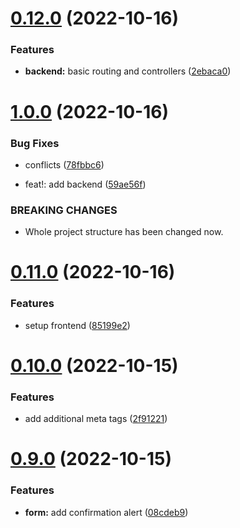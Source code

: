 # [0.12.0](https://github.com/onesoft-sudo/tes-website/compare/v1.0.0...v0.12.0) (2022-10-16)


### Features

* **backend:** basic routing and controllers ([2ebaca0](https://github.com/onesoft-sudo/tes-website/commit/2ebaca06b3246941cd5abf48e0cd820321fe131f))



# [1.0.0](https://github.com/onesoft-sudo/tes-website/compare/v0.11.0...v1.0.0) (2022-10-16)


### Bug Fixes

* conflicts ([78fbbc6](https://github.com/onesoft-sudo/tes-website/commit/78fbbc67ea6ce7501a7a4beb4fe99106fe0a9302))


* feat!: add backend ([59ae56f](https://github.com/onesoft-sudo/tes-website/commit/59ae56f276dd3fe2ad7988ce2f03519a43b30e6b))


### BREAKING CHANGES

* Whole project structure has been changed now.



# [0.11.0](https://github.com/onesoft-sudo/tes-website/compare/v0.10.0...v0.11.0) (2022-10-16)


### Features

* setup frontend ([85199e2](https://github.com/onesoft-sudo/tes-website/commit/85199e28b682d5525ee9b4dd9738ac7fec45ab70))



# [0.10.0](https://github.com/onesoft-sudo/tes-website/compare/v0.9.0...v0.10.0) (2022-10-15)


### Features

* add additional meta tags ([2f91221](https://github.com/onesoft-sudo/tes-website/commit/2f91221d5ef053c0084af406c5cfe685dec2bb6a))



# [0.9.0](https://github.com/onesoft-sudo/tes-website/compare/v0.8.0...v0.9.0) (2022-10-15)


### Features

* **form:** add confirmation alert ([08cdeb9](https://github.com/onesoft-sudo/tes-website/commit/08cdeb99398148e76012c0d722fd8e0e3392a506))



